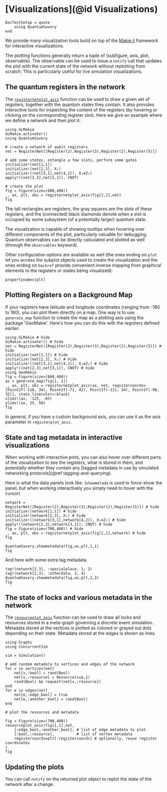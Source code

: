 # [Visualizations](@id Visualizations)

```@meta
DocTestSetup = quote
    using QuantumSavory
end
```

We provide many visualization tools build on top of the [Makie.jl](https://docs.makie.org/stable/) framework for interactive visualizations.

The plotting functions generally return a tuple of (subfigure, axis, plot, observable).
The observable can be used to issue a `notify` call that updates the plot with the current state of the network without replotting from scratch.
This is particularly useful for live simulation visualizations.

## The quantum registers in the network

The [`registernetplot_axis`](@ref) function can be used to draw a given set of registers, together with the quantum states they contain. It also provides interactive tools for inspecting the content of the registers (by hovering or clicking on the corresponding register slot). Here we give an example where we define a network and then plot it:

```@example vis
using GLMakie
GLMakie.activate!()
using QuantumSavory

# create a network of qubit registers
net = RegisterNet([Register(2),Register(3),Register(2),Register(5)])

# add some states, entangle a few slots, perform some gates
initialize!(net[1,1])
initialize!(net[2,3], X₁)
initialize!((net[3,1],net[4,2]), X₁⊗Z₂)
apply!((net[2,3],net[3,1]), CNOT)

# create the plot
fig = Figure(size=(800,400))
_, ax, plt, obs = registernetplot_axis(fig[1,1],net)
fig
```

The tall rectangles are registers, the gray squares are the slots of these registers, and the (connected) black diamonds denote when a slot is occupied by some subsystem (of a potentially larger) quantum state.

The visualization is capable of showing tooltips when hovering over different components of the plot, particularly valuable for debugging. Quantum observables can be directly calculated and plotted as well (through the `observables` keyword).

Other configuration options are available as well (the ones ending on `plot` let you access the subplot objects used to create the visualization and the ones ending on `backref` provide convenient inverse mapping from graphical elements to the registers or states being visualized):

```@example vis
propertynames(plt)
```
## Plotting Registers on a Background Map
If your registers have latitude and longitude coordinates (ranging from -180 to 180), you can plot them directly on a map. One way is to use `generate_map` function to create the map as a plotting axis using the package 'GeoMakie'. Here's how you can do this with the registers defined earlier:

```@example vis
using GLMakie # hide
GLMakie.activate!() # hide
net = RegisterNet([Register(2),Register(3),Register(2),Register(5)]) # hide
initialize!(net[1,1]) # hide
initialize!(net[2,3], X₁) # hide
initialize!((net[3,1],net[4,2]), X₁⊗Z₂) # hide
apply!((net[2,3],net[3,1]), CNOT) # hide
using GeoMakie
fig = Figure(size=(800,400))
ax = generate_map(fig[1, 1])
_, ax, plt, obs = registernetplot_axis(ax, net, registercoords=[Point2f(-118, 34), Point2f(-71, 42), Point2f(-111, 34), Point2f(-96, 32)], state_linecolor=:black)
xlims!(ax, -125, -65) 
ylims!(ax, 25, 50)
fig
```
In general, if you have a custom background axis, you can use it as the axis parameter in `registerplot_axis`.
## State and tag metadata in interactive visualizations

When working with interactive plots, you can also hover over different parts of the visualization to see the registers, what is stored in them, and potentially whether they contain any [tagged metadata in use by simulated networking protocols](@ref tagging-and-querying).

Here is what the data panels look like. (`showmetada` is used to force-show the panel, but when working interactively you simply need to hover with the cursor)

```@example vis
network = RegisterNet([Register(2),Register(3),Register(2),Register(5)]) # hide
initialize!(network[1,1]) # hide
initialize!(network[2,3], X₁) # hide
initialize!((network[3,1],network[4,2]), X₁⊗Z₂) # hide
apply!((network[2,3],network[3,1]), CNOT) # hide
fig = Figure(size=(700,400)) # hide
_, ax, plt, obs = registernetplot_axis(fig[1,1],network) # hide
fig
```

```@example vis
QuantumSavory.showmetadata(fig,ax,plt,1,1)
fig
```

And here with some extra tag metadata.

```@example vis
tag!(network[2,3], :specialplace, 1, 2)
tag!(network[2,3], :otherdata, 3, 4)
QuantumSavory.showmetadata(fig,ax,plt,2,3)
fig
```

## The state of locks and various metadata in the network

The [`resourceplot_axis`](@ref) function can be used to draw all locks and resources stored in a meta-graph governing a discrete event simulation. Metadata stored at the vertices is plotted as colored or grayed out dots depending on their state. Metadata stored at the edges is shown as lines.

```@example vis
using Graphs
using ConcurrentSim

sim = Simulation()

# add random metadata to vertices and edges of the network
for v in vertices(net)
    net[v,:bool] = rand(Bool)
    net[v,:resource] = Resource(sim,1)
    rand(Bool) && request(net[v,:resource])
end
for e in edges(net)
    net[e,:edge_bool] = true
    net[e,:another_bool] = rand(Bool)
end

# plot the resources and metadata

fig = Figure(size=(700,400))
resourceplot_axis(fig[1,1],net,
    [:edge_bool,:another_bool], # list of edge metadata to plot
    [:bool,:resource],          # list of vertex metadata
    registercoords=plt[:registercoords] # optionally, reuse register coordinates
)
fig
```

## Updating the plots

 You can call `notify` on the returned plot object to replot the state of the network after a change.
